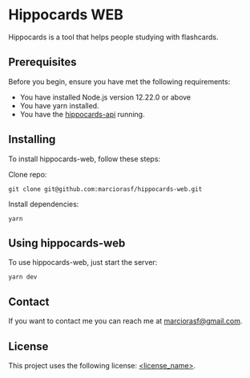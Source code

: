 # Hippocards WEB

Hippocards is a tool that helps people studying with flashcards.

## Prerequisites

Before you begin, ensure you have met the following requirements:
* You have installed Node.js version 12.22.0 or above
* You have yarn installed.
* You have the [hippocards-api](https://github.com/marciorasf/hippocards-api) running.

## Installing 

To install hippocards-web, follow these steps:

Clone repo:
```
git clone git@github.com:marciorasf/hippocards-web.git
```

Install dependencies:
```
yarn
```

## Using hippocards-web

To use hippocards-web, just start the server:

```
yarn dev
```

## Contact

If you want to contact me you can reach me at marciorasf@gmail.com.

## License

This project uses the following license: [<license_name>](<link>).
